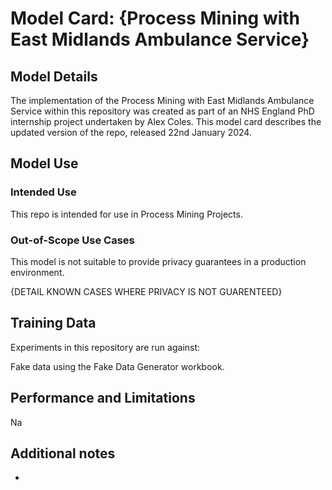 # Model Card: {Process Mining with East Midlands Ambulance Service}


## Model Details

The implementation of the Process Mining with East Midlands Ambulance Service within this repository was created as part of an NHS England PhD internship project undertaken by Alex Coles. This model card describes the updated version of the repo, released 22nd January 2024.

## Model Use

### Intended Use

This repo is intended for use in Process Mining Projects. 


### Out-of-Scope Use Cases

This model is not suitable to provide privacy guarantees in a production environment.

{DETAIL KNOWN CASES WHERE PRIVACY IS NOT GUARENTEED}

## Training Data

Experiments in this repository are run against: 

Fake data using the Fake Data Generator workbook.

## Performance and Limitations

Na

## Additional notes

-
